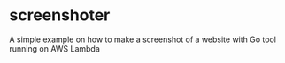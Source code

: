 # screenshoter
A simple example on how to make a screenshot of a website with Go tool running on AWS Lambda
